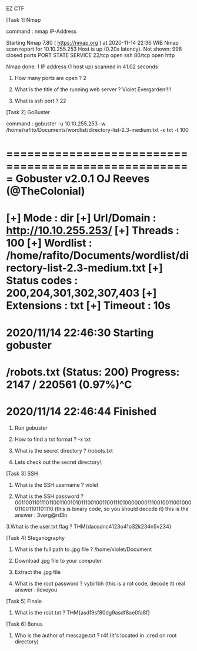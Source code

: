 EZ CTF


[Task 1] Nmap

command : nmap IP-Address

Starting Nmap 7.80 ( https://nmap.org ) at 2020-11-14 22:36 WIB
Nmap scan report for 10.10.255.253
Host is up (0.20s latency).
Not shown: 998 closed ports
PORT   STATE SERVICE
22/tcp open  ssh
80/tcp open  http

Nmap done: 1 IP address (1 host up) scanned in 41.02 seconds


1. How many ports are open ?
	2


2. What is the title of the running web server ?
	Violet Evergarden!!!!


3. What is ssh port ?
	22


[Task 2] GoBuster

command : gobuster -u 10.10.255.253 -w /home/rafito/Documents/wordlist/directory-list-2.3-medium.txt -x txt -t 100

=====================================================
Gobuster v2.0.1              OJ Reeves (@TheColonial)
=====================================================
[+] Mode         : dir
[+] Url/Domain   : http://10.10.255.253/
[+] Threads      : 100
[+] Wordlist     : /home/rafito/Documents/wordlist/directory-list-2.3-medium.txt
[+] Status codes : 200,204,301,302,307,403
[+] Extensions   : txt
[+] Timeout      : 10s
=====================================================
2020/11/14 22:46:30 Starting gobuster
=====================================================
/robots.txt (Status: 200)
Progress: 2147 / 220561 (0.97%)^C
=====================================================
2020/11/14 22:46:44 Finished
=====================================================

1. Run gobuster

2. How to find a txt format ?
	-x txt

3. What is the secret directory ?
	/robots.txt

4. Lets check out the secret directory\


[Task 3] SSH

1. What is the SSH username ?
	violet

2. What is the SSH password ?
	00110011011101100110010101110010011001110100000001110010011001000011001101101110 
	(this is binary code, so you should decode it)
	this is the answer : 3verg@rd3n

3.What is the user.txt flag ?
	THM{daosdnc4123o41o32k234n5v234}
	

[Task 4] Steganography

1. What is the full path to .jpg file ?
	/home/violet/Document

2. Download .jpg file to your computer

3. Extract the .jpg file

4. What is the root password ? 
	vybirlbh
	(this is a rot code, decode it)
	real answer : iloveyou


[Task 5] Finale

1. What is the root.txt ?
	THM{asdf9sf80dg9asdf8ae0fa8f}


[Task 6] Bonus

1. Who is the author of message.txt ?
	r4f
	(It's located in .cred on root directory)

